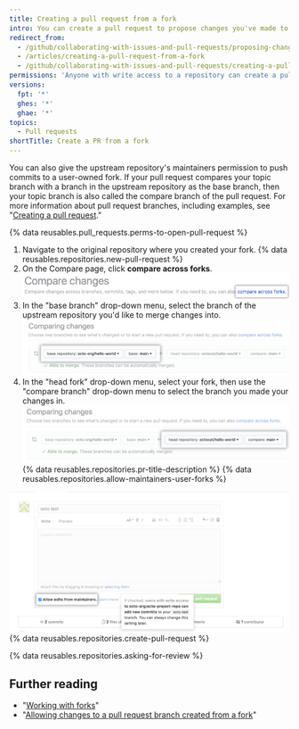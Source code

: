 ```yaml
---
title: Creating a pull request from a fork
intro: You can create a pull request to propose changes you've made to a fork of an upstream repository.
redirect_from:
  - /github/collaborating-with-issues-and-pull-requests/proposing-changes-to-your-work-with-pull-requests/creating-a-pull-request-from-a-fork
  - /articles/creating-a-pull-request-from-a-fork
  - /github/collaborating-with-issues-and-pull-requests/creating-a-pull-request-from-a-fork
permissions: 'Anyone with write access to a repository can create a pull request from a user-owned fork. {% data reusables.enterprise-accounts.emu-permission-propose %}'
versions:
  fpt: '*'
  ghes: '*'
  ghae: '*'
topics:
  - Pull requests
shortTitle: Create a PR from a fork
---
```

You can also give the upstream repository's maintainers permission to push commits to a user-owned fork. If your pull request compares your topic branch with a branch in the upstream repository as the base branch, then your topic branch is also called the compare branch of the pull request. For more information about pull request branches, including examples, see "[Creating a pull request](/articles/creating-a-pull-request/#changing-the-branch-range-and-destination-repository)."

{% data reusables.pull_requests.perms-to-open-pull-request %}

1. Navigate to the original repository where you created your fork.
{% data reusables.repositories.new-pull-request %}
3. On the Compare page, click **compare across forks**.
  ![Compare across forks link](/assets/images/help/pull_requests/compare-across-forks-link.png)
4. In the "base branch" drop-down menu, select the branch of the upstream repository you'd like to merge changes into.
  ![Drop-down menus for choosing the base fork and branch](/assets/images/help/pull_requests/choose-base-fork-and-branch.png)
5. In the "head fork" drop-down menu, select your fork, then use the "compare branch" drop-down menu to select the branch you made your changes in.
  ![Drop-down menus for choosing the head fork and compare branch](/assets/images/help/pull_requests/choose-head-fork-compare-branch.png)
{% data reusables.repositories.pr-title-description %}
{% data reusables.repositories.allow-maintainers-user-forks %}

  ![allow-maintainers-to-make-edits-checkbox](/assets/images/help/pull_requests/allow-maintainers-to-make-edits.png)
{% data reusables.repositories.create-pull-request %}

{% data reusables.repositories.asking-for-review %}

## Further reading

- "[Working with forks](/articles/working-with-forks)"
- "[Allowing changes to a pull request branch created from a fork](/articles/allowing-changes-to-a-pull-request-branch-created-from-a-fork)"
